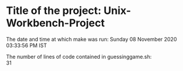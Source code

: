 # Title of the project: Unix-Workbench-Project

The date and time at which make was run: 
Sunday 08 November 2020 03:33:56 PM IST

The number of lines of code contained in guessinggame.sh:  
31

